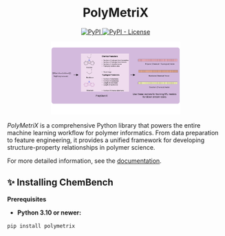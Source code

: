 <h1 align="center">
  PolyMetriX
</h1>

<p align="center">
    <a href="https://pypi.org/project/polymetrix">
        <img alt="PyPI" src="https://img.shields.io/pypi/v/polymetrix" />
    </a>
    <a href="./LICENSE">
        <img alt="PyPI - License" src="https://img.shields.io/pypi/l/polymetrix" />
    </a>
</p>

<p align="center">
<picture>
  <source media="(prefers-color-scheme: dark)" srcset="./docs/figures/overview.pdf">
  <img alt="PolyMetriX Overview" src="./docs/figures/overview.pdf" width='300px'>
</picture>
</p>

*PolyMetriX* is a comprehensive Python library that powers the entire machine learning workflow for polymer informatics. From data preparation to feature engineering, it provides a unified framework for developing structure-property relationships in polymer science.

For more detailed information, see the [documentation](https://lamalab-org.github.io/polymetrix/).

## ✨ Installing ChemBench

**Prerequisites**

- **Python 3.10 or newer:**

```bash
pip install polymetrix